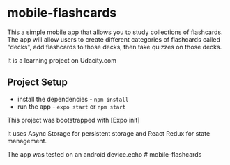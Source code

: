 # mobile-flashcards

This a simple mobile app that allows you to study collections of flashcards. The app will allow users to create different categories of flashcards called "decks", add flashcards to those decks, then take quizzes on those decks.

It is a learning project on Udacity.com  

## Project Setup


* install the dependencies - `npm install`
* run the app - `expo start` or `npm start`

This project was bootstrapped with [Expo init]

It uses Async Storage for persistent storage and React Redux for state management.

The app was tested on an android device.echo # mobile-flashcards
